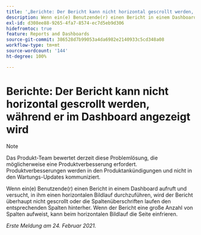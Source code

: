 ```yaml
---
title: '„Berichte: Der Bericht kann nicht horizontal gescrollt werden, während er im Dashboard angezeigt wird“'
description: Wenn ein(e) Benutzende(r) einen Bericht in einem Dashboard aufruft und versucht, in ihm einen horizontalen Bildlauf durchzuführen, wird der Bericht überhaupt nicht gescrollt oder die Spaltenüberschriften laufen den entsprechenden Spalten hinterher. Wenn der Bericht eine große Anzahl von Spalten aufweist, kann beim horizontalen Bildlauf die Seite einfrieren.
exl-id: d308ee88-9265-4fa7-8574-ec7d5eb9d306
hidefromtoc: true
feature: Reports and Dashboards
source-git-commit: 386528d7b99053a4da6982e2140933c5cd348a08
workflow-type: tm+mt
source-wordcount: '144'
ht-degree: 100%

---
```


# Berichte: Der Bericht kann nicht horizontal gescrollt werden, während er im Dashboard angezeigt wird

>[!NOTE]
>
>Das Produkt-Team bewertet derzeit diese Problemlösung, die möglicherweise eine Produktverbesserung erfordert. Produktverbesserungen werden in den Produktankündigungen und nicht in den Wartungs-Updates kommuniziert.

Wenn ein(e) Benutzende(r) einen Bericht in einem Dashboard aufruft und versucht, in ihm einen horizontalen Bildlauf durchzuführen, wird der Bericht überhaupt nicht gescrollt oder die Spaltenüberschriften laufen den entsprechenden Spalten hinterher. Wenn der Bericht eine große Anzahl von Spalten aufweist, kann beim horizontalen Bildlauf die Seite einfrieren.

_Erste Meldung am 24. Februar 2021._

